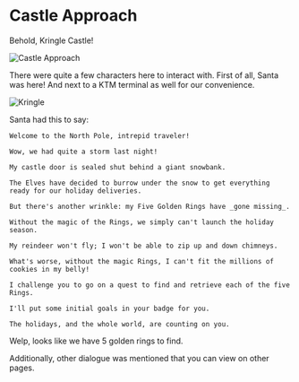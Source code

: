 # Castle Approach

Behold, Kringle Castle!

![Castle Approach](/img/castleapproach/castleapproach.jpg)

There were quite a few characters here to interact with. First of all, Santa was here! And next to a KTM terminal as well for our convenience.

![Kringle](/img/castleapproach/santaandktm.png)

Santa had this to say:

```
Welcome to the North Pole, intrepid traveler!

Wow, we had quite a storm last night!

My castle door is sealed shut behind a giant snowbank.

The Elves have decided to burrow under the snow to get everything ready for our holiday deliveries.

But there's another wrinkle: my Five Golden Rings have _gone missing_.

Without the magic of the Rings, we simply can't launch the holiday season.

My reindeer won't fly; I won't be able to zip up and down chimneys.

What's worse, without the magic Rings, I can't fit the millions of cookies in my belly!

I challenge you to go on a quest to find and retrieve each of the five Rings.

I'll put some initial goals in your badge for you.

The holidays, and the whole world, are counting on you.
```

Welp, looks like we have 5 golden rings to find.

Additionally, other dialogue was mentioned that you can view on other pages.